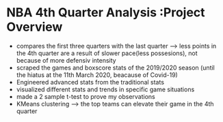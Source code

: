 # NBA 4th Quarter Analysis :Project Overview
* compares the first three quarters with the last quarter --> less points in the 4th quarter are a result of slower pace(less possesions), not because of more defensiv intensity
* scraped the games and boxscore stats of the 2019/2020 season (until the hiatus at the 11th March 2020, beacause of Covid-19)
* Engineered advanced stats from the traditional stats
* visualized different stats and trends in specific game situations
* made a 2 sample t-test to prove my observations
* KMeans clustering --> the top teams can elevate their game in the 4th quarter
